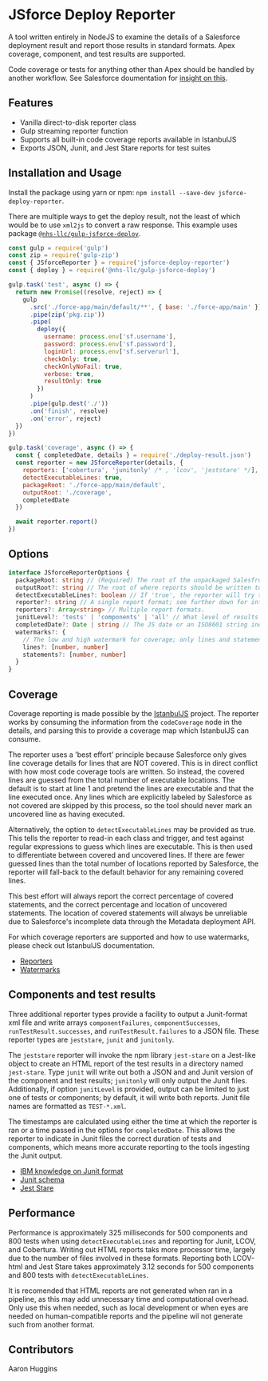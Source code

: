 # JSforce Deploy Reporter

A tool written entirely in NodeJS to examine the details of a Salesforce deployment result and report those results in standard formats. Apex coverage, component, and test results are supported.

Code coverage or tests for anything other than Apex should be handled by another workflow. See Salesforce doumentation for [insight on this](https://developer.salesforce.com/docs/component-library/documentation/lwc/testing).

## Features

- Vanilla direct-to-disk reporter class
- Gulp streaming reporter function
- Supports all built-in code coverage reports available in IstanbulJS
- Exports JSON, Junit, and Jest Stare reports for test suites

## Installation and Usage

Install the package using yarn or npm: `npm install --save-dev jsforce-deploy-reporter`.

There are multiple ways to get the deploy result, not the least of which would be to use `xml2js` to convert a raw response. This example uses package [`@nhs-llc/gulp-jsforce-deploy`](https://www.npmjs.com/package/@nhs-llc/gulp-jsforce-deploy).

```javascript
const gulp = require('gulp')
const zip = require('gulp-zip')
const { JSforceReporter } = require('jsforce-deploy-reporter')
const { deploy } = require('@nhs-llc/gulp-jsforce-deploy')

gulp.task('test', async () => {
  return new Promise((resolve, reject) => {
    gulp
      .src('./force-app/main/default/**', { base: './force-app/main' })
      .pipe(zip('pkg.zip'))
      .pipe(
        deploy({
          username: process.env['sf.username'],
          password: process.env['sf.password'],
          loginUrl: process.env['sf.serverurl'],
          checkOnly: true,
          checkOnlyNoFail: true,
          verbose: true,
          resultOnly: true
        })
      )
      .pipe(gulp.dest('./'))
      .on('finish', resolve)
      .on('error', reject)
  })
})

gulp.task('coverage', async () => {
  const { completedDate, details } = require('./deploy-result.json')
  const reporter = new JSforceReporter(details, {
    reporters: ['cobertura', 'junitonly' /* , 'lcov', 'jeststare' */],
    detectExecutableLines: true,
    packageRoot: './force-app/main/default',
    outputRoot: './coverage',
    completedDate
  })

  await reporter.report()
})
```

## Options

```typescript
interface JSforceReporterOptions {
  packageRoot: string // (Required) The root of the unpackaged Salesfroce code (usually where Package.xml lives).
  outputRoot?: string // The root of where reports should be written to disk.
  detectExecutableLines?: boolean // If 'true', the reporter will try to read-in Apex classes/triggers from disk and guess which lines are executable.
  reporter?: string // A single report format; see further down for information on available formats.
  reporters?: Array<string> // Multiple report formats.
  junitLevel?: 'tests' | 'components' | 'all' // What level of results are desired for Junit output.
  completedDate?: Date | string // The JS date or an ISO8601 string indicating the date and time that the tests completed.
  watermarks?: {
    // The low and high watermark for coverage; only lines and statements are supported.
    lines?: [number, number]
    statements?: [number, number]
  }
}
```

## Coverage

Coverage reporting is made possible by the [IstanbulJS](https://github.com/istanbuljs/istanbuljs) project. The reporter works by consuming the information from the `codeCoverage` node in the details, and parsing this to provide a coverage map which IstanbulJS can consume.

The reporter uses a 'best effort' principle because Salesforce only gives line coverage details for lines that are NOT covered. This is in direct conflict with how most code coverage tools are written. So instead, the covered lines are guessed from the total number of executable locations. The default is to start at line 1 and pretend the lines are executable and that the line executed once. Any lines which are explicitly labeled by Salesforce as not covered are skipped by this process, so the tool should never mark an uncovered line as having executed.

Alternatively, the option to `detectExecutableLines` may be provided as true. This tells the reporter to read-in each class and trigger, and test against regular expressions to guess which lines are executable. This is then used to differentiate between covered and uncovered lines. If there are fewer guessed lines than the total number of locations reported by Salesforce, the reporter will fall-back to the default behavior for any remaining covered lines.

This best effort will always report the correct percentage of covered statements, and the correct percentage and location of uncovered statements. The location of covered statements will always be unreliable due to Salesforce's incomplete data through the Metadata deployment API.

For which coverage reporters are supported and how to use watermarks, please check out IstanbulJS documentation.

- [Reporters](https://istanbul.js.org/docs/advanced/alternative-reporters/)
- [Watermarks](https://github.com/istanbuljs/nyc#high-and-low-watermarks)

## Components and test results

Three additional reporter types provide a facility to output a Junit-format xml file and write arrays `componentFailures`, `componentSuccesses`, `runTestResult.successes`, and `runTestResult.failures` to a JSON file. These reporter types are `jeststare`, `junit` and `junitonly`.

The `jeststare` reporter will invoke the npm library `jest-stare` on a Jest-like object to create an HTML report of the test results in a directory named `jest-stare`. Type `junit` will write out both a JSON and and Junit version of the component and test results; `junitonly` will only output the Junit files. Additionally, if option `junitLevel` is provided, output can be limited to just one of tests or components; by default, it will write both reports. Junit file names are formatted as `TEST-*.xml`.

The timestamps are calculated using either the time at which the reporter is ran or a time passed in the options for `completedDate`. This allows the reporter to indicate in Junit files the correct duration of tests and components, which means more accurate reporting to the tools ingesting the Junit output.

- [IBM knowledge on Junit format](https://www.ibm.com/support/knowledgecenter/SSQ2R2_14.2.0/com.ibm.rsar.analysis.codereview.cobol.doc/topics/cac_useresults_junit.html)
- [Junit schema](https://github.com/windyroad/JUnit-Schema)
- [Jest Stare](https://www.npmjs.com/package/jest-stare)

## Performance

Performance is approximately 325 milliseconds for 500 components and 800 tests when using `detectExecutableLines` and reporting for Junit, LCOV, and Cobertura. Writing out HTML reports taks more processor time, largely due to the number of files involved in these formats. Reporting both LCOV-html and Jest Stare takes approximately 3.12 seconds for 500 components and 800 tests with `detectExecutableLines`.

It is recomended that HTML reports are not generated when ran in a pipeline, as this may add unnecessary time and computational overhead. Only use this when needed, such as local development or when eyes are needed on human-compatible reports and the pipeline wil not generate such from another format.

## Contributors

Aaron Huggins
